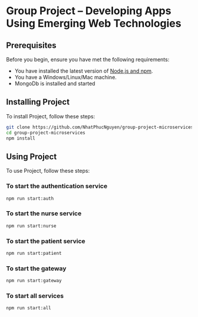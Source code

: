 # Group Project – Developing Apps Using Emerging Web Technologies

## Prerequisites

Before you begin, ensure you have met the following requirements:

-   You have installed the latest version of [Node.js and npm](https://nodejs.org/en/download/).
-   You have a Windows/Linux/Mac machine.
-   MongoDb is installed and started

## Installing Project

To install Project, follow these steps:

```bash
git clone https://github.com/NhatPhucNguyen/group-project-microservices
cd group-project-microservices
npm install
```
## Using Project
To use Project, follow these steps:

### To start the authentication service
```bash 
npm run start:auth
```
### To start the nurse service
```bash
npm run start:nurse
```
### To start the patient service
```bash
npm run start:patient
```
### To start the gateway
```bash
npm run start:gateway
```
### To start all services
```bash
npm run start:all
```
